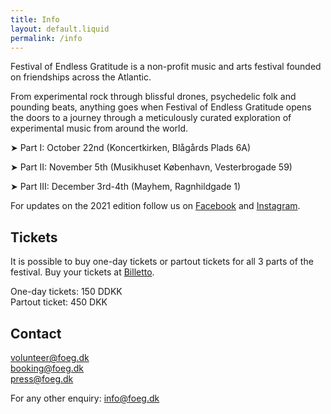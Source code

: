 ```yaml
---
title: Info
layout: default.liquid
permalink: /info
---
```


<p>Festival of Endless Gratitude is a non-profit music and arts festival founded on friendships across the Atlantic.</p>

<p>From experimental rock through blissful drones, psychedelic folk and pounding beats, anything goes when Festival of Endless Gratitude opens the doors to a journey through a meticulously curated exploration of experimental music from around the world.</p>

<p>➤ Part I: October 22nd (Koncertkirken, Blågårds Plads 6A)

➤ Part II: November 5th (Musikhuset København, Vesterbrogade 59)

➤ Part III: December 3rd-4th (Mayhem, Ragnhildgade 1)</p>

<p>For updates on the 2021 edition follow us on <a href="https://www.facebook.com/endlessgratitude">Facebook</a> and <a href="https://www.instagram.com/endlessgratitude/">Instagram</a>.</p>

<h2>Tickets</h2>
<p>It is possible to buy one-day tickets or partout tickets for all 3 parts of the festival. Buy your tickets at <a href="https://billetto.dk/e/festival-of-endless-gratitude-2021-billetter-574937">Billetto</a>.</p>
<p>One-day tickets: 150 DDKK<br>
Partout ticket: 450 DKK
</p>

<h2>Contact</h2>
<p>
<a href="mailto:volunteer@foeg.dk">volunteer@foeg.dk</a>
<br><a href="mailto:booking@foeg.dk">booking@foeg.dk</a>
<br><a href="mailto:press@foeg.dk">press@foeg.dk</a></p>
<p>For any other enquiry: <a href="mailto:info@foeg.dk">info@foeg.dk</a></p>
